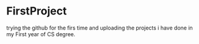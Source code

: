 # FirstProject
trying the github for the firs time and uploading the projects i have done in my First year of CS degree.
